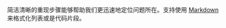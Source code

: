 简洁清晰的重现步骤能够帮助我们更迅速地定位问题所在。支持使用 <a href="https://guides.github.com/features/mastering-markdown/" target="_blank">Markdown</a> 来格式化列表或是代码片段。